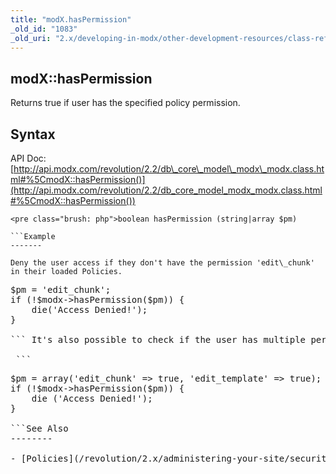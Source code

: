 ```yaml
---
title: "modX.hasPermission"
_old_id: "1083"
_old_uri: "2.x/developing-in-modx/other-development-resources/class-reference/modx/modx.haspermission"
---
```


modX::hasPermission
-------------------

 Returns true if user has the specified policy permission.

Syntax
------

 API Doc: [http://api.modx.com/revolution/2.2/db\_core\_model\_modx\_modx.class.html#%5CmodX::hasPermission()](http://api.modx.com/revolution/2.2/db_core_model_modx_modx.class.html#%5CmodX::hasPermission())

 ```
<pre class="brush: php">boolean hasPermission (string|array $pm)

```Example
-------

 Deny the user access if they don't have the permission 'edit\_chunk' in their loaded Policies.

 ```
<pre class="brush: php">$pm = 'edit_chunk';
if (!$modx->hasPermission($pm)) {
    die('Access Denied!');
}

``` It's also possible to check if the user has multiple permissions, like 'edit\_chunk' and 'edit\_template'. Like;

 ```
<pre class="brush: php">$pm = array('edit_chunk' => true, 'edit_template' => true);
if (!$modx->hasPermission($pm)) {
    die ('Access Denied!');
}

```See Also
--------

- [Policies](/revolution/2.x/administering-your-site/security/policies "Policies")